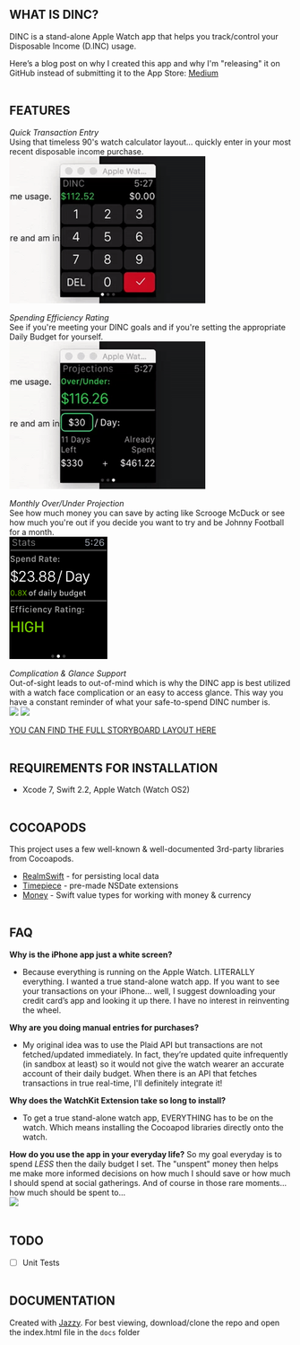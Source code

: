 ## **WHAT IS DINC?**
DINC is a stand-alone Apple Watch app that helps you track/control your Disposable Income (D.INC) usage.

Here’s a blog post on why I created this app and why I'm "releasing" it on GitHub instead of submitting it to the App Store: [Medium](https://medium.com/@dhour/a-new-strategy-for-how-i-publish-my-apps-8e9de05c7bf1)
<br><br>


## **FEATURES**

*Quick Transaction Entry*
<br>Using that timeless 90's watch calculator layout... quickly enter in your most recent disposable income purchase.
<br>
<img src="https://raw.githubusercontent.com/danielhour/DINC/master/Screenshots/PriceController.gif" width="350">


*Spending Efficiency Rating*
<br>See if you're meeting your DINC goals and if you're setting the appropriate Daily Budget for yourself.
<br>
<img src="https://raw.githubusercontent.com/danielhour/DINC/master/Screenshots/ProjectionController.gif" width="350">

*Monthly Over/Under Projection*
<br>See how much money you can save by acting like Scrooge McDuck or see how much you're out if you decide you want to try and be Johnny Football for a month.
<br>
<img src="https://github.com/danielhour/DINC/blob/master/Screenshots/efficiency.png?raw=true" width="175">

*Complication & Glance Support*
<br>Out-of-sight leads to out-of-mind which is why the DINC app is best utilized with a watch face complication or an easy to access glance. This way you have a constant reminder of what your safe-to-spend DINC number is.
<br>
<img src="https://github.com/danielhour/DINC/Screenshots/complication.png" width="175">  <img src="https://github.com/danielhour/DINC/Screenshots/glance.png" width="175">


[YOU CAN FIND THE FULL STORYBOARD LAYOUT HERE](https://github.com/danielhour/DINC/blob/dev/Screenshots/DINC%20storyboard.png)
<br><br>


## **REQUIREMENTS FOR INSTALLATION**
- Xcode 7, Swift 2.2, Apple Watch (Watch OS2)
<br><br>


## **COCOAPODS**
This project uses a few well-known & well-documented 3rd-party libraries from Cocoapods.

- [RealmSwift](https://github.com/realm/realm-cocoa) - for persisting local data
- [Timepiece](https://github.com/naoty/Timepiece) - pre-made NSDate extensions
- [Money](https://github.com/danthorpe/Money) - Swift value types for working with money & currency
<br><br>


## **FAQ**

**Why is the iPhone app just a white screen?**
- Because everything is running on the Apple Watch. LITERALLY everything. I wanted a true stand-alone watch app. If you want to see your transactions on your iPhone… well, I suggest downloading your credit card’s app and looking it up there. I have no interest in reinventing the wheel.

**Why are you doing manual entries for purchases?**
- My original idea was to use the Plaid API but transactions are not fetched/updated immediately. In fact, they’re updated quite infrequently (in sandbox at least) so it would not give the watch wearer an accurate account of their daily budget. When there is an API that fetches transactions in true real-time, I'll definitely integrate it!

**Why does the WatchKit Extension take so long to install?**
- To get a true stand-alone watch app, EVERYTHING has to be on the watch. Which means installing the Cocoapod libraries directly onto the watch.

**How do you use the app in your everyday life?**
So my goal everyday is to spend *LESS* then the daily budget I set. The "unspent" money then helps me make more informed decisions on how much I should save or how much I should spend at social gatherings. And of course in those rare moments... how much should be spent to...
<br>
<img src="https://github.com/danielhour/DINC/Screenshots/treatyoself.gif" width="350">
<br><br>


## **TODO**
- [ ] Unit Tests
<br><br>


## **DOCUMENTATION**
Created with [Jazzy](https://github.com/realm/jazzy). For best viewing, download/clone the repo and open the index.html file in the `docs` folder
<br><br>




